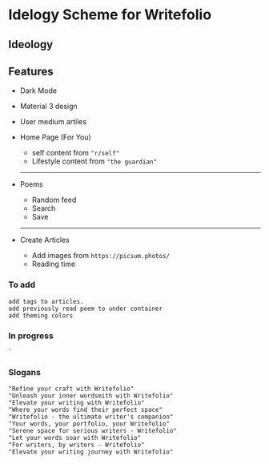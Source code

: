 # Idelogy Scheme for Writefolio

## Ideology

## Features

- Dark Mode
- Material 3 design
- User medium artiles

- Home Page (For You)

  - self content from `"r/self"`
  - Lifestyle content from `"the guardian"`

  ***

- Poems

  - Random feed
  - Search
  - Save

  ***

- Create Articles
  - Add images from `https://picsum.photos/`
  - Reading time

### To add

```
add tags to articles.
add previously read poem to under container
add theming colors
```

### In progress

```
`
```

### Slogans

```
"Refine your craft with Writefolio"
"Unleash your inner wordsmith with Writefolio"
"Elevate your writing with Writefolio"
"Where your words find their perfect space"
"Writefolio - the ultimate writer's companion"
"Your words, your portfolio, your Writefolio"
"Serene space for serious writers - Writefolio"
"Let your words soar with Writefolio"
"For writers, by writers - Writefolio"
"Elevate your writing journey with Writefolio"

```
